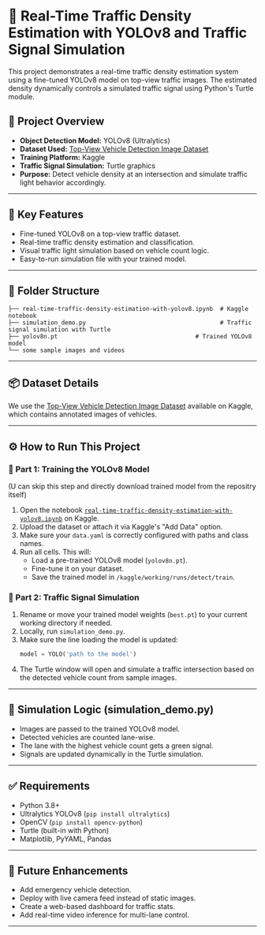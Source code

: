 # 🚦 Real-Time Traffic Density Estimation with YOLOv8 and Traffic Signal Simulation

This project demonstrates a real-time traffic density estimation system using a fine-tuned YOLOv8 model on top-view traffic images. The estimated density dynamically controls a simulated traffic signal using Python's Turtle module.

## 📌 Project Overview

- **Object Detection Model:** YOLOv8 (Ultralytics)
- **Dataset Used:** [Top-View Vehicle Detection Image Dataset](https://www.kaggle.com/datasets/farzadnekouei/top-view-vehicle-detection-image-dataset)
- **Training Platform:** Kaggle
- **Traffic Signal Simulation:** Turtle graphics
- **Purpose:** Detect vehicle density at an intersection and simulate traffic light behavior accordingly.

---

## 🧠 Key Features

- Fine-tuned YOLOv8 on a top-view traffic dataset.
- Real-time traffic density estimation and classification.
- Visual traffic light simulation based on vehicle count logic.
- Easy-to-run simulation file with your trained model.

---

## 🧾 Folder Structure

```
├── real-time-traffic-density-estimation-with-yolov8.ipynb  # Kaggle notebook
├── simulation_demo.py                                      # Traffic signal simulation with Turtle
├── yolov8n.pt                                       # Trained YOLOv8 model
└── some sample images and videos
```

---

## 📦 Dataset Details

We use the [Top-View Vehicle Detection Image Dataset](https://www.kaggle.com/datasets/farzadnekouei/top-view-vehicle-detection-image-dataset) available on Kaggle, which contains annotated images of vehicles.

---

## ⚙️ How to Run This Project

### 📍 Part 1: Training the YOLOv8 Model
(U can skip this step and directly download trained model from the repositry itself)

1. Open the notebook [`real-time-traffic-density-estimation-with-yolov8.ipynb`](https://www.kaggle.com/code/farzadnekouei/real-time-traffic-density-estimation-with-yolov8) on Kaggle.
2. Upload the dataset or attach it via Kaggle's "Add Data" option.
3. Make sure your `data.yaml` is correctly configured with paths and class names.
4. Run all cells. This will:
   - Load a pre-trained YOLOv8 model (`yolov8n.pt`).
   - Fine-tune it on your dataset.
   - Save the trained model in `/kaggle/working/runs/detect/train`.

### 📍 Part 2: Traffic Signal Simulation

1. Rename or move your trained model weights (`best.pt`) to your current working directory if needed.
2. Locally, run `simulation_demo.py`.
3. Make sure the line loading the model is updated:
   ```python
   model = YOLO('path to the model')
   ```
4. The Turtle window will open and simulate a traffic intersection based on the detected vehicle count from sample images.

---

## 🧠 Simulation Logic (simulation_demo.py)

- Images are passed to the trained YOLOv8 model.
- Detected vehicles are counted lane-wise.
- The lane with the highest vehicle count gets a green signal.
- Signals are updated dynamically in the Turtle simulation.

---

## ✅ Requirements

- Python 3.8+
- Ultralytics YOLOv8 (`pip install ultralytics`)
- OpenCV (`pip install opencv-python`)
- Turtle (built-in with Python)
- Matplotlib, PyYAML, Pandas

---

## 🚀 Future Enhancements

- Add emergency vehicle detection.
- Deploy with live camera feed instead of static images.
- Create a web-based dashboard for traffic stats.
- Add real-time video inference for multi-lane control.


---
